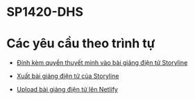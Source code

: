 # SP1420-DHS



# Các yêu cầu theo trình tự

- [Đính kèm quyển thuyết minh vào bài giảng điện tử Storyline](https://youtu.be/kHwqLpk5p8E)

- [Xuất bài giảng điện tử của Storyline](https://youtu.be/SypQ1POPWrE)

- [Upload bài giảng điện tử lên Netlify](https://youtu.be/2ZHsfzPDIIc)
